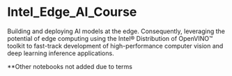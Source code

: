 # Intel_Edge_AI_Course
Building and deploying AI models at the edge. Consequently, leveraging the potential of edge computing using the Intel® Distribution of OpenVINO™ toolkit to fast-track development of high-performance computer vision and deep learning inference applications.

**Other notebooks not added due to terms
